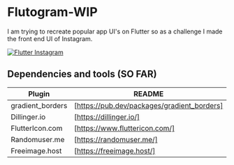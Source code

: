 # Flutogram-WIP
I am trying to recreate popular app UI's on Flutter so as a challenge I made the front end UI of Instagram. 

[![Flutter Instagram](https://iili.io/H9VYZmv.png)](https://freeimage.host/i/H9VYZmv)

## Dependencies and tools (SO FAR)

| Plugin | README |
| ------ | ------ |
| gradient_borders | [https://pub.dev/packages/gradient_borders]|
| Dillinger.io | [https://dillinger.io/]|
| FlutterIcon.com | [https://www.fluttericon.com/]|
| Randomuser.me | [https://randomuser.me/]|
| Freeimage.host | [https://freeimage.host/]|
